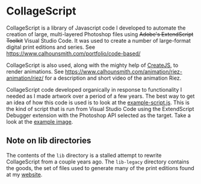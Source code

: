 # CollageScript
CollageScript is a library of Javascript code I developed to automate the creation of large, multi-layered Photoshop files using ~~Adobe's ExtendScript Toolkit~~ Visual Studio Code. It was used to create a number of large-format digital print editions and series. See https://www.calhounsmith.com/portfolio/code-based/

CollageScript is also used, along with the mighty help of [CreateJS](https://github.com/createjs), to render animations. See https://www.calhounsmith.com/animation/riez-animation/riez/ for a description and short video of the animation Riez.

CollageScript code developed organically in response to functionality I needed as I made artwork over a period of a few years. The best way to get an idea of how this code is used is to look at the [example-script.js](example-script.js). This is the kind of script that is run from Visual Studio Code using the ExtendScript Debugger extension with the Photoshop API selected as the target. Take a look at the [example image](example-image.jpg).

## Note on lib directories
The contents of the `lib` directory is a stalled attempt to rewrite CollageScript from a couple years ago. The `lib-legacy` directory contains the goods, the set of files used to generate many of the print editions found at my [website](https://calhounsmith.com).
